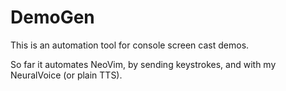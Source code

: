 # DemoGen

This is an automation tool for console screen cast demos.

So far it automates NeoVim, by sending keystrokes, and with my NeuralVoice (or plain TTS).
